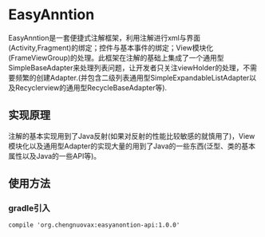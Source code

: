 # EasyAnntion
EasyAnntion是一套便捷式注解框架，利用注解进行xml与界面(Activity,Fragment)的绑定；控件与基本事件的绑定；View模块化(FrameViewGroup)的处理。此框架在注解的基础上集成了一个通用型SimpleBaseAdapter来处理列表问题，让开发者只关注viewHolder的处理，不需要频繁的创建Adapter.(并包含二级列表通用型SimpleExpandableListAdapter以及Recyclerview的通用型RecycleBaseAdapter等).
## 实现原理
注解的基本实现用到了Java反射(如果对反射的性能比较敏感的就慎用了)，View模块化以及通用型Adapter的实现大量的用到了Java的一些东西(泛型、类的基本属性以及Java的一些API等)。
## 使用方法
### gradle引入
	compile 'org.chengnuovax:easyanontion-api:1.0.0'